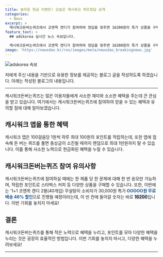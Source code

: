 ```yaml
---
title: 놀라운 현금 이벤트! 오늘은 캐시워크 퀴즈정답 공개
categories:
  - News
excerpt: >
  캐시워크돈버는퀴즈에서 코앤목 캔디가 참여하여 정답을 맞추면 16200원의 특가 상품을 구매할 수 있으며, 캐시워크 앱을 통해 걸음당 포인트를 쌓고 퀴즈를 풀어 상금을 탈 수 있고, 적립한 포인트로 스타벅스 커피 등을 구매할 수 있는 기회가 주어진다.
feature_text: >
  ## adskorea 실시간 뉴스 속보입니다.

  캐시워크돈버는퀴즈에서 코앤목 캔디가 참여하여 정답을 맞추면 16200원의 특가 상품을 구매할 수 있으며, 캐시워크 앱을 통해 걸음당 포인트를 쌓고 퀴즈를 풀어 상금을 탈 수 있고, 적립한 포인트로 스타벅스 커피 등을 구매할 수 있는 기회가 주어진다.
image: 'https://newsdao.kr/res/images/meta/newsdao_breakingnews.jpg'
---
```


<p><img src="https://newsdao.kr/res/images/meta/newsdao_breakingnews.jpg" alt="adskorea 속보" /></p>

<p>저에게 주신 내용을 기반으로 유용한 정보를 제공하는 블로그 글을 작성하도록 하겠습니다. 아래는 작성된 블로그의 내용입니다.</p>

<hr />

<p data-ke-size="size16">캐시워크돈버는퀴즈는 많은 이용자들에게 사소한 재미와 소소한 혜택을 주는데 큰 관심을 받고 있습니다. 여기에서는 캐시워크돈버는퀴즈에 참여하여 얻을 수 있는 혜택과 유의할 점에 대해 알아보겠습니다.</p>

<h2 data-ke-size="size26">캐시워크 앱을 통한 혜택</h2>

<p data-ke-size="size16">캐시워크 앱은 100걸음당 1원씩 하루 최대 100원의 포인트를 적립하는데, 또한 앱에 접속해 돈 버는 퀴즈를 풀면 총상금이 소진될 때까지 랜덤으로 최대 1만원까지 탈 수 있습니다. 이를 통해 사소한 노력으로 현금화된 혜택을 누릴 수 있습니다.</p>

<h2 data-ke-size="size26">캐시워크돈버는퀴즈 참여 유의사항</h2>

<p data-ke-size="size16">캐시워크돈버는퀴즈에 참여하실 때에는 한 제품 당 한 문제에 대해 한 번 응모만 가능하며, 적립한 포인트로 스타벅스 커피 등 다양한 상품을 구매할 수 있습니다. 또한, 이번에는 '1+1 코앤목 캔디 2봉(40개입) 무설탕이 소비자가 30,000원 특가<b><span style="color: #1a5490;"> OOOOO원 무료배송 46% 할인</span></b>으로 진행될 예정이라는데, 이 빈 칸에 들어갈 숫자는 바로 <b><span style="background-color: #21538527;">16200</span></b>입니다. 이번 기회를 놓치지 마세요!</p>

<h2 data-ke-size="size26">결론</h2>

<p data-ke-size="size16">캐시워크돈버는퀴즈를 통해 작은 노력으로 혜택을 누리고, 포인트를 모아 다양한 혜택을 누리는 것은 굉장히 효율적인 방법입니다. 이번 기회를 놓치지 마시고, 다양한 혜택을 누려보세요!</p>

<hr />

